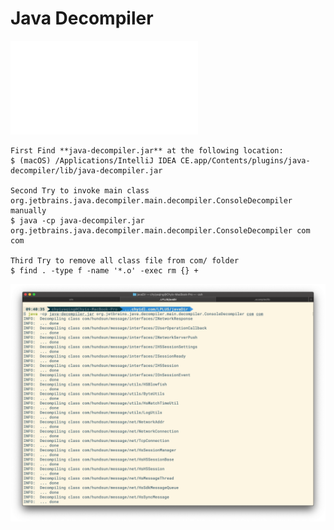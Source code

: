 Java Decompiler
===============

![java-decompiler.jar](/root/java/javaPrj/java-decompiler.jar)

```
First Find **java-decompiler.jar** at the following location: 
$ (macOS) /Applications/IntelliJ IDEA CE.app/Contents/plugins/java-decompiler/lib/java-decompiler.jar

Second Try to invoke main class org.jetbrains.java.decompiler.main.decompiler.ConsoleDecompiler manually 
$ java -cp java-decompiler.jar org.jetbrains.java.decompiler.main.decompiler.ConsoleDecompiler com com 

Third Try to remove all class file from com/ folder 
$ find . -type f -name '*.o' -exec rm {} + 
```
![java-decompile png](/imgs/java/java-decompile.png?raw=true)
